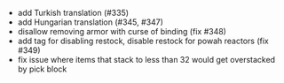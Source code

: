 - add Turkish translation (#335)
- add Hungarian translation (#345, #347)
- disallow removing armor with curse of binding (fix #348)
- add tag for disabling restock, disable restock for powah reactors (fix #349)
- fix issue where items that stack to less than 32 would get overstacked by pick block
